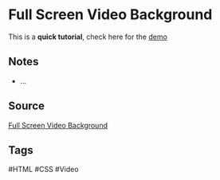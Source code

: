 # Full Screen Video Background
This is a **quick tutorial**, check here for the [demo](https://aldopolojr.github.io/video-background/)

## Notes
- …

## Source
[Full Screen Video Background](https://youtu.be/Gx_7GQtSdpc)

## Tags
#HTML #CSS #Video